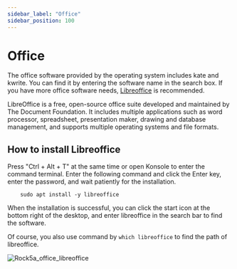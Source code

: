 ```yaml
---
sidebar_label: "Office"
sidebar_position: 100
---
```


# Office

The office software provided by the operating system includes kate and kwrite. You can find it by entering the software name in the search box. If you have more office software needs, [Libreoffice](https://www.libreoffice.org/) is recommended.

LibreOffice is a free, open-source office suite developed and maintained by The Document Foundation. It includes multiple applications such as word processor, spreadsheet, presentation maker, drawing and database management, and supports multiple operating systems and file formats.

## How to install Libreoffice

Press "Ctrl + Alt + T" at the same time or open Konsole to enter the command terminal.
Enter the following command and click the Enter key, enter the password, and wait patiently for the installation.

        sudo apt install -y libreoffice

When the installation is successful, you can click the start icon at the bottom right of the desktop, and enter libreoffice in the search bar to find the software.

Of course, you also use command by `which libreoffice` to find the path of libreoffice.

![Rock5a_office_libreoffice](/img/rock5a/rock5a_office_libreoffice.webp)
